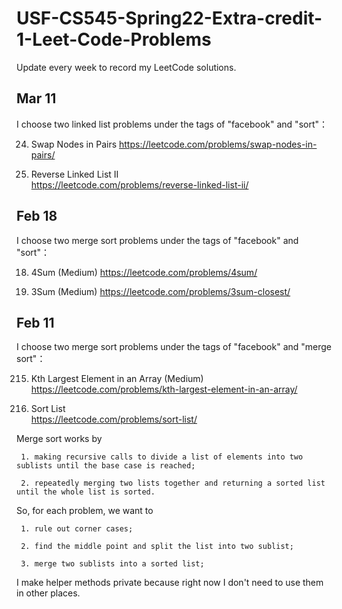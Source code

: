 # USF-CS545-Spring22-Extra-credit-1-Leet-Code-Problems

Update every week to record my LeetCode solutions.

## Mar 11
I choose two linked list problems under the tags of "facebook" and "sort"：

24. Swap Nodes in Pairs 
https://leetcode.com/problems/swap-nodes-in-pairs/

92. Reverse Linked List II  
https://leetcode.com/problems/reverse-linked-list-ii/


## Feb 18
I choose two merge sort problems under the tags of "facebook" and "sort"：

18. 4Sum (Medium)
https://leetcode.com/problems/4sum/

16. 3Sum (Medium)
https://leetcode.com/problems/3sum-closest/


## Feb 11
I choose two merge sort problems under the tags of "facebook" and "merge sort"：

215. Kth Largest Element in an Array (Medium)  
https://leetcode.com/problems/kth-largest-element-in-an-array/

148. Sort List  
https://leetcode.com/problems/sort-list/

Merge sort works by

     1. making recursive calls to divide a list of elements into two sublists until the base case is reached;
     
     2. repeatedly merging two lists together and returning a sorted list until the whole list is sorted.

So, for each problem, we want to

     1. rule out corner cases;
     
     2. find the middle point and split the list into two sublist;
     
     3. merge two sublists into a sorted list;

I make helper methods private because right now I don't need to use them in other places.
